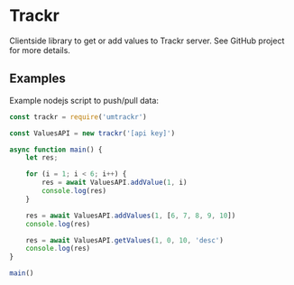 # Trackr

Clientside library to get or add values to Trackr server. See GitHub project for more details.

## Examples

Example nodejs script to push/pull data:

```js
const trackr = require('umtrackr')

const ValuesAPI = new trackr('[api key]')

async function main() {
    let res;

    for (i = 1; i < 6; i++) {
        res = await ValuesAPI.addValue(1, i)
        console.log(res)
    }

    res = await ValuesAPI.addValues(1, [6, 7, 8, 9, 10])
    console.log(res)

    res = await ValuesAPI.getValues(1, 0, 10, 'desc')
    console.log(res)
}

main()
```